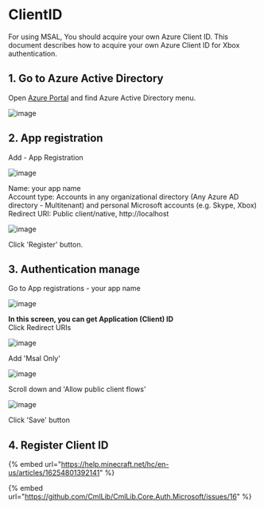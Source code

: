 # ClientID

For using MSAL, You should acquire your own Azure Client ID. This document describes how to acquire your own Azure Client ID for Xbox authentication.

## 1. Go to Azure Active Directory

Open [Azure Portal](https://portal.azure.com/) and find Azure Active Directory menu.

![image](https://user-images.githubusercontent.com/17783561/154854882-79918bb0-f317-4ab8-aac9-4b51f4086be9.png)

## 2. App registration

Add - App Registration

![image](https://user-images.githubusercontent.com/17783561/154855003-4f5fc4ea-7083-47f9-818d-72216a548c27.png)

Name: your app name\
Account type: Accounts in any organizational directory (Any Azure AD directory - Multitenant) and personal Microsoft accounts (e.g. Skype, Xbox)\
Redirect URI: Public client/native, http://localhost

![image](https://user-images.githubusercontent.com/17783561/154855171-2198b328-9457-46e3-89b8-b1e295bfb5bd.png)

Click 'Register' button.

## 3. Authentication manage

Go to App registrations - your app name

![image](https://user-images.githubusercontent.com/17783561/154855363-17386531-4fb6-4fa3-aab2-3dc1ed954d48.png)

**In this screen, you can get Application (Client) ID**\
Click Redirect URIs

![image](https://user-images.githubusercontent.com/17783561/154855473-19713858-8c6e-49f0-ab13-51c33fc245fb.png)

Add 'Msal Only'

![image](https://user-images.githubusercontent.com/17783561/154855535-6b1abe22-a310-4038-89ad-b5c1cc006327.png)

Scroll down and 'Allow public client flows'

![image](https://user-images.githubusercontent.com/17783561/154855569-e5e8441e-30ad-4930-af5d-5e790ad9e1ce.png)

Click 'Save' button

## 4. Register Client ID

{% embed url="https://help.minecraft.net/hc/en-us/articles/16254801392141" %}

{% embed url="https://github.com/CmlLib/CmlLib.Core.Auth.Microsoft/issues/16" %}
